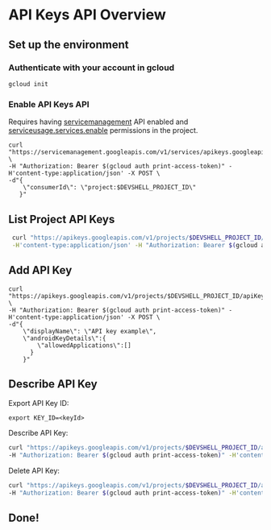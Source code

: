 # API Keys API Overview

## Set up the environment

### Authenticate with your account in gcloud

<walkthrough-tutorial-duration duration="5 minutes"></walkthrough-tutorial-duration>

```
gcloud init
```

### Enable API Keys API 

Requires having [servicemanagement](https://cloud.google.com/service-infrastructure/docs/service-management/getting-started) API enabled and [serviceusage.services.enable](https://cloud.google.com/service-usage/docs/reference/rest) permissions in the project.

```
curl "https://servicemanagement.googleapis.com/v1/services/apikeys.googleapis.com:enable" \
-H "Authorization: Bearer $(gcloud auth print-access-token)" -H'content-type:application/json' -X POST \
-d"{
    \"consumerId\": \"project:$DEVSHELL_PROJECT_ID\"
   }" 
```

## List Project API Keys

```bash
 curl "https://apikeys.googleapis.com/v1/projects/$DEVSHELL_PROJECT_ID/apiKeys" \
 -H'content-type:application/json' -H "Authorization: Bearer $(gcloud auth print-access-token)"
 ```
 
## Add API Key
 
```
curl "https://apikeys.googleapis.com/v1/projects/$DEVSHELL_PROJECT_ID/apiKeys" \
-H "Authorization: Bearer $(gcloud auth print-access-token)" -H'content-type:application/json' -X POST \
-d"{
    \"displayName\": \"API key example\",
    \"androidKeyDetails\":{
        \"allowedApplications\":[]
      }
    }"
```
 
## Describe API Key
  
Export API Key ID:

```
export KEY_ID=<keyId>
```

Describe API Key:
```bash
curl "https://apikeys.googleapis.com/v1/projects/$DEVSHELL_PROJECT_ID/apiKeys/$KEY_ID" \
-H "Authorization: Bearer $(gcloud auth print-access-token)" -H'content-type:application/json' -X GET
```

Delete API Key:
```bash
curl "https://apikeys.googleapis.com/v1/projects/$DEVSHELL_PROJECT_ID/apiKeys/$KEY_ID" \
-H "Authorization: Bearer $(gcloud auth print-access-token)" -H'content-type:application/json' -X DELETE
```

## Done!
<walkthrough-conclusion-trophy></walkthrough-conclusion-trophy>

 
 
 
 
 
 

